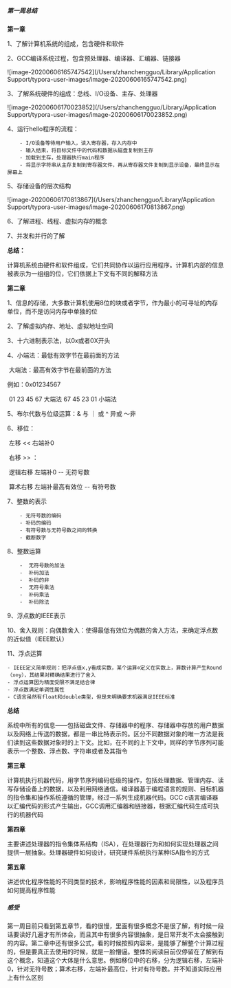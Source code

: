 ##### 第一周总结

**第一章**

1、了解计算机系统的组成，包含硬件和软件

2、GCC编译系统过程，包含预处理器、编译器、汇编器、链接器

![image-20200606165747542](/Users/zhanchengguo/Library/Application Support/typora-user-images/image-20200606165747542.png)

3、了解系统硬件的组成：总线、I/O设备、主存、处理器

![image-20200606170023852](/Users/zhanchengguo/Library/Application Support/typora-user-images/image-20200606170023852.png)

4、运行hello程序的流程：

		- I/O设备等待用户输入，读入寄存器，存入内存中
		- 输入结束，将目标文件中的代码和数据从磁盘复制到主存
		- 加载到主存，处理器执行main程序
		- 将显示字符串从主存复制到寄存器文件，再从寄存器文件复制到显示设备，最终显示在屏幕上

5、存储设备的层次结构

![image-20200606170813867](/Users/zhanchengguo/Library/Application Support/typora-user-images/image-20200606170813867.png)

6、了解进程、线程、虚拟内存的概念

7、并发和并行的了解

**总结：**

​	计算机系统由硬件和软件组成，它们共同协作以运行应用程序。计算机内部的信息被表示为一组组的位，它们依据上下文有不同的解释方法

**第二章**

1、信息的存储，大多数计算机使用8位的块或者字节，作为最小的可寻址的内存单位，而不是访问内存中单独的位

2、了解虚拟内存、地址、虚拟地址空间

3、十六进制表示法，以0x或者0X开头

4、小端法：最低有效字节在最前面的方法

​	  大端法：最高有效字节在最前面的方法

例如：0x01234567

​           01 23 45 67 大端法       67 45 23 01 小端法 

5、布尔代数与位级运算：& 与  ｜ 或   ^ 异或    ～非

6、移位：

​			左移 <<   右端补0

​			右移 >> ：

​					逻辑右移   左端补0      -- 无符号数

​					算术右移   左端补最高有效位  -- 有符号数

7、整数的表示

		- 无符号数的编码
		- 补码的编码
		- 有符号数与无符号数之间的转换
		- 截断数字

8、整数运算

		-  无符号数的加法
		-  补码加法
		-  补码的非
		-  无符号乘法
		-  补码乘法
		-  补码除法

9、浮点数的IEEE表示

10、舍入规则：向偶数舍入：使得最低有效位为偶数的舍入方法，来确定浮点数的近似值（IEEE默认）

11、浮点运算

	- IEEE定义简单规则：把浮点值x,y看成实数，某个运算⊙定义在实数上，算数计算产生Round（x⊙y），其结果对精确结果进行了舍入
	- 浮点运算因为精度受限不满足结合律
	- 浮点数满足单调性属性
	- C语言虽然有float和double类型，但是未明确要求机器满足IEEE标准

**总结**

​	系统中所有的信息——包括磁盘文件、存储器中的程序、存储器中存放的用户数据以及网络上传送的数据，都是一串比特表示的。区分不同数据对象的唯一方法是我们读到这些数据对象时的上下文。比如，在不同的上下文中，同样的字节序列可能表示一个整数、浮点数、字符串或者及其指令

**第三章**

​	计算机执行机器代码，用字节序列编码低级的操作，包括处理数据、管理内存、读写存储设备上的数据，以及利用网络通信。编译器基于编程语言的规则、目标机器的指令集和操作系统遵循的管理，经过一系列生成机器代码。GCC c语言编译器以汇编代码的形式产生输出，GCC调用汇编器和链接器，根据汇编代码生成可执行的机器代码

**第四章**

​	主要讲述处理器的指令集体系结构（ISA），在处理器行为和如何实现处理器之间提供一层抽象。处理器硬件如何设计，研究硬件系统执行某种ISA指令的方式

**第五章**

​	讲述优化程序性能的不同类型的技术，影响程序性能的因素和局限性，以及程序员如何提高程序性能



##### 感受

​	第一周目前只看到第五章节，看的很慢，里面有很多概念不是很了解，有时候一段话要读好几遍才有所体会，而且其中有很多内容很抽象，是日常开发不太会接触到的内容。第二章中还有很多公式，看的时候按照内容来，是能够了解整个计算过程的，但是要真正去使用的时候，就是一脸懵逼。整体的阅读目前仅停留在了解到有这个概念，知道这个大体是什么意思。例如移位中的右移，分为逻辑右移，左端补0，针对无符号数；算术右移，左端补最高位，针对有符号数。并不知道实际应用上有什么区别